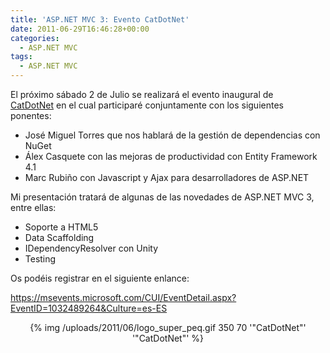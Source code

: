 ```yaml
---
title: 'ASP.NET MVC 3: Evento CatDotNet'
date: 2011-06-29T16:46:28+00:00
categories:
  - ASP.NET MVC
tags:
  - ASP.NET MVC
---
```

﻿El próximo sábado 2 de Julio se realizará el evento inaugural de <a href="http://www.catdotnet.net" target="_blank">CatDotNet</a> en el cual participaré conjuntamente con los siguientes ponentes:

  * José Miguel Torres que nos hablará de la gestión de dependencias con NuGet
  * Álex Casquete con las mejoras de productividad con Entity Framework 4.1
  * Marc Rubiño con Javascript y Ajax para desarrolladores de ASP.NET

Mi presentación tratará de algunas de las novedades de ASP.NET MVC 3, entre ellas:

  * Soporte a HTML5
  * Data Scaffolding
  * IDependencyResolver con Unity
  * Testing

Os podéis registrar en el siguiente enlance:  ﻿﻿
  
<a href="https://msevents.microsoft.com/CUI/EventDetail.aspx?EventID=1032489264&Culture=es-ES" target="_blank">https://msevents.microsoft.com/CUI/EventDetail.aspx?EventID=1032489264&Culture=es-ES</a>

<p style="text-align: center;">
  {% img /uploads/2011/06/logo_super_peq.gif 350 70 '"CatDotNet"' '"CatDotNet"' %}
</p>